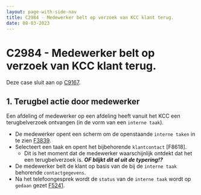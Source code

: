 ```yaml
---
layout: page-with-side-nav
title: C2984 - Medewerker belt op verzoek van KCC klant terug.
date: 08-03-2023
---
```


# C2984 - Medewerker belt op verzoek van KCC klant terug.

Deze case sluit aan op [C9167](./9167.md).

## 1. Terugbel actie door medewerker

Een afdeling of medewerker op een afdeling heeft vanuit het KCC een terugbelverzoek ontvangen (in de vorm van een `interne taak`).
- De medewerker opent een scherm om de openstaande `interne taken` in te zien [F3839](./3839.md).
- Selecteert een taak en opent het bijbehorende `klantcontact` [F8618].
    - Dit is het moment dat de medewerker waarschijnlijk ontdekt dat het een terugbelverzoek is.
    ___OF blijkt dit al uit de typering!?___
- De medewerker belt de klant op basis van de bij de `interne taak` behorende `contactgegevens`.
- Na het telefoongesprek wordt de `status` van de `interne taak` wordt op `gedaan` gezet [F5241](./5241.md).
